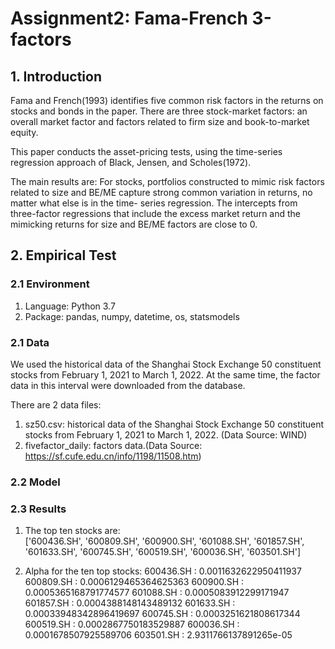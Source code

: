 # Assignment2: Fama-French 3-factors
## 1. Introduction
Fama and French(1993) identifies five common risk factors in the returns on stocks 
and bonds in the paper. There are three stock-market factors: an overall market 
factor and factors related to firm size and book-to-market equity.

This paper conducts the asset-pricing tests, using the time-series regression approach
 of Black, Jensen, and Scholes(1972). 

The main results are: For stocks, portfolios constructed to mimic risk factors related to 
size and BE/ME capture strong common variation in returns, no matter what else is in the time-
series regression. The intercepts from three-factor regressions that include the excess market 
return and the mimicking returns for size and BE/ME factors are close to 0.
## 2. Empirical Test
### 2.1 Environment
1. Language: Python 3.7
2. Package: pandas, numpy, datetime, os, statsmodels

### 2.1 Data
We used the historical data of the Shanghai Stock Exchange 50 constituent stocks from February 
1, 2021 to March 1, 2022. At the same time, the factor data in this interval were downloaded from 
the database.

There are 2 data files:  
1. sz50.csv: historical data of the Shanghai Stock Exchange 50 constituent stocks from February 1, 2021 to March 1, 2022.
   (Data Source: WIND)
2. fivefactor_daily: factors data.(Data Source: https://sf.cufe.edu.cn/info/1198/11508.htm)

### 2.2 Model


### 2.3 Results
1. The top ten stocks are:   
['600436.SH', '600809.SH', '600900.SH', '601088.SH', '601857.SH', '601633.SH', '600745.SH', '600519.SH', '600036.SH', '603501.SH']

2. Alpha for the ten top stocks:
600436.SH : 0.0011632622950411937
600809.SH : 0.0006129465364625363
600900.SH : 0.0005365168791774577
601088.SH : 0.0005083912299171947
601857.SH : 0.0004388148143489132
601633.SH : 0.00033948342896419697
600745.SH : 0.0003251621808617344
600519.SH : 0.0002867750183529887
600036.SH : 0.0001678507925589706
603501.SH : 2.9311766137891265e-05
